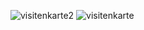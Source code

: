 ![visitenkarte2](https://user-images.githubusercontent.com/113173261/201356159-7176eeae-3703-41a8-bad0-d1b9be717b88.png)
![visitenkarte](https://user-images.githubusercontent.com/113173261/201356165-282b21ed-4ab7-43b6-b141-f2c67966d2e0.png)
